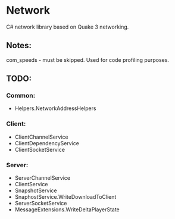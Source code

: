 # Network
C# network library based on Quake 3 networking.

## Notes:
com_speeds - must be skipped. Used for code profiling purposes.

## TODO:

### Common:
- Helpers.NetworkAddressHelpers

### Client:
- ClientChannelService
- ClientDependencyService
- ClientSocketService

### Server:
- ServerChannelService
- ClientService
- SnapshotService
- SnaphostService.WriteDownloadToClient
- ServerSocketService
- MessageExtensions.WriteDeltaPlayerState